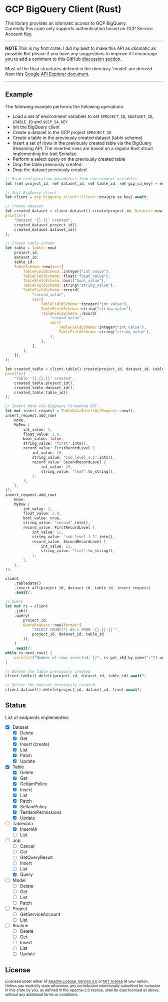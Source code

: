 GCP BigQuery Client (Rust)
==========================

This library provides an idiomatic access to GCP BigQuery.
<br>
Currently this crate only supports authentication based on GCP Service Account Key. 

---
**NOTE**
This is my first crate. I did my best to make this API as idiomatic as possible.But please if you have any suggestions 
to improve it I encourage you to add a comment to this GitHub [discussion section](https://github.com/lquerel/gcp-bigquery-client/discussions). 

Most of the Rust structures defined in the directory 'model' are derived from this [Google API Explorer document](https://bigquery.googleapis.com/discovery/v1/apis/bigquery/v2/rest). 

---

## Example
The following example performs the following operations:
* Load a set of environment variables to set `$PROJECT_ID`, `$DATASET_ID`, `$TABLE_ID` and `$GCP_SA_KEY`
* Init the BigQuery client
* Create a dataset in the GCP project `$PROJECT_ID`
* Create a table in the previously created dataset (table schema)
* Insert a set of rows in the previously created table via the BigQuery Streaming API. The inserted 
rows are based on a regular Rust struct implementing the trait Serialize. 
* Perform a select query on the previously created table
* Drop the table previously created
* Drop the dataset previously created 

```rust
// Read configuration parameters from environment variables
let (ref project_id, ref dataset_id, ref table_id, ref gcp_sa_key) = env_vars();

// Init BigQuery client
let client = gcp_bigquery_client::Client::new(gcp_sa_key).await;

// Create dataset
let created_dataset = client.dataset().create(project_id, Dataset::new(dataset_id)).await?;
println!(
    "Dataset '{}.{}' created",
    created_dataset.project_id(),
    created_dataset.dataset_id()
);

// Create table schema
let table = Table::new(
    project_id,
    dataset_id,
    table_id,
    TableSchema::new(vec![
        TableFieldSchema::integer("int_value"),
        TableFieldSchema::float("float_value"),
        TableFieldSchema::bool("bool_value"),
        TableFieldSchema::string("string_value"),
        TableFieldSchema::record(
            "record_value",
            vec![
                TableFieldSchema::integer("int_value"),
                TableFieldSchema::string("string_value"),
                TableFieldSchema::record(
                    "record_value",
                    vec![
                        TableFieldSchema::integer("int_value"),
                        TableFieldSchema::string("string_value"),
                    ],
                ),
            ],
        ),
    ]),
);

let created_table = client.table().create(project_id, dataset_id, table).await?;
println!(
    "Table '{}.{}.{}' created",
    created_table.project_id(),
    created_table.dataset_id(),
    created_table.table_id()
);

// Insert data via BigQuery Streaming API
let mut insert_request = TableDataInsertAllRequest::new();
insert_request.add_row(
    None,
    MyRow {
        int_value: 1,
        float_value: 1.0,
        bool_value: false,
        string_value: "first".into(),
        record_value: FirstRecordLevel {
            int_value: 10,
            string_value: "sub_level_1.1".into(),
            record_value: SecondRecordLevel {
                int_value: 20,
                string_value: "leaf".to_string(),
            },
        },
    },
)?;
insert_request.add_row(
    None,
    MyRow {
        int_value: 2,
        float_value: 2.0,
        bool_value: true,
        string_value: "second".into(),
        record_value: FirstRecordLevel {
            int_value: 11,
            string_value: "sub_level_1.2".into(),
            record_value: SecondRecordLevel {
                int_value: 21,
                string_value: "leaf".to_string(),
            },
        },
    },
)?;

client
    .tabledata()
    .insert_all(project_id, dataset_id, table_id, insert_request)
    .await?;

// Query
let mut rs = client
    .job()
    .query(
        project_id,
        QueryRequest::new(format!(
            "SELECT COUNT(*) AS c FROM `{}.{}.{}`",
            project_id, dataset_id, table_id
        )),
    )
    .await?;
while rs.next_row() {
    println!("Number of rows inserted: {}", rs.get_i64_by_name("c")?.unwrap());
}

// Delete the table previously created
client.table().delete(project_id, dataset_id, table_id).await?;

// Delete the dataset previously created
client.dataset().delete(project_id, dataset_id, true).await?;
```

## Status
List of endpoints implemented:
- [X] Dataset
  - [X] Delete
  - [X] Get
  - [X] Insert (create)
  - [X] List
  - [X] Patch
  - [X] Update
- [X] Table
  - [X] Delete
  - [X] Get
  - [X] GetIamPolicy
  - [X] Insert
  - [X] List
  - [X] Patch
  - [X] SetIamPolicy
  - [X] TestIamPermissions
  - [X] Update
- [ ] Tabledata 
  - [X] InsertAll
  - [ ] List
- [ ] Job
  - [ ] Cancel
  - [ ] Get
  - [ ] GetQueryResult
  - [ ] Insert
  - [ ] List
  - [X] Query 
- [ ] Model
  - [ ] Delete
  - [ ] Get
  - [ ] List
  - [ ] Patch
- [ ] Project
  - [ ] GetServiceAccount
  - [ ] List 
- [ ] Routine  
  - [ ] Delete
  - [ ] Get
  - [ ] Insert
  - [ ] List
  - [ ] Update

## License

<sup>
Licensed under either of <a href="LICENSE-APACHE">Apache License, Version
2.0</a> or <a href="LICENSE-MIT">MIT license</a> at your option.
</sup>

<br>

<sub>
Unless you explicitly state otherwise, any contribution intentionally submitted
for inclusion in this crate by you, as defined in the Apache-2.0 license, shall
be dual licensed as above, without any additional terms or conditions.
</sub>